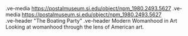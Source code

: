 .ve-media https://postalmuseum.si.edu/object/npm_1980.2493.5627
.ve-media https://postalmuseum.si.edu/object/npm_1980.2493.5627  
.ve-header "The Boating Party"
.ve-header Modern Womanhood in Art
Looking at womanhood through the lens of American art. 